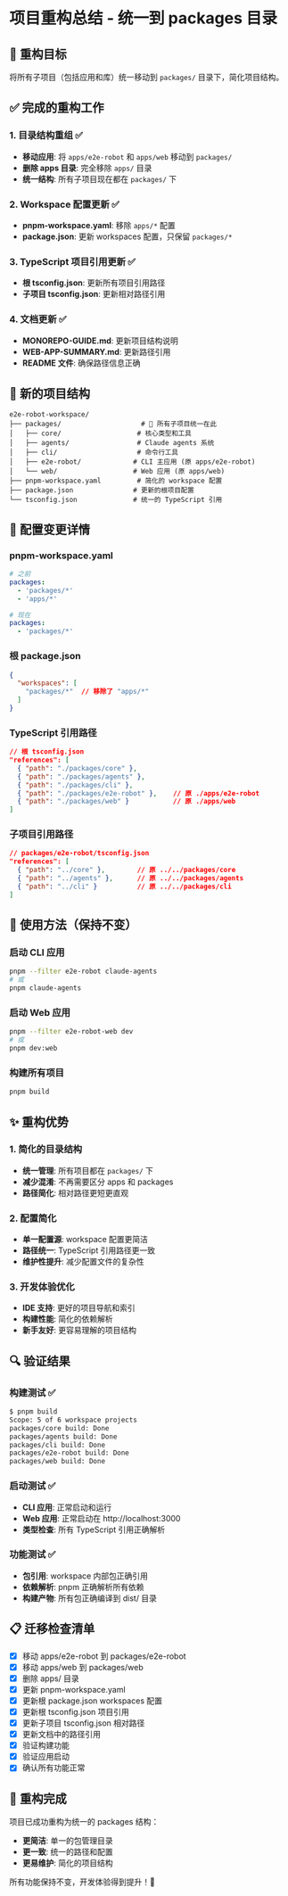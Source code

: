 # 项目重构总结 - 统一到 packages 目录

## 🎯 重构目标

将所有子项目（包括应用和库）统一移动到 `packages/` 目录下，简化项目结构。

## ✅ 完成的重构工作

### 1. 目录结构重组 ✅
- **移动应用**: 将 `apps/e2e-robot` 和 `apps/web` 移动到 `packages/`
- **删除 apps 目录**: 完全移除 `apps/` 目录
- **统一结构**: 所有子项目现在都在 `packages/` 下

### 2. Workspace 配置更新 ✅
- **pnpm-workspace.yaml**: 移除 `apps/*` 配置
- **package.json**: 更新 workspaces 配置，只保留 `packages/*`

### 3. TypeScript 项目引用更新 ✅
- **根 tsconfig.json**: 更新所有项目引用路径
- **子项目 tsconfig.json**: 更新相对路径引用

### 4. 文档更新 ✅
- **MONOREPO-GUIDE.md**: 更新项目结构说明
- **WEB-APP-SUMMARY.md**: 更新路径引用
- **README 文件**: 确保路径信息正确

## 📁 新的项目结构

```
e2e-robot-workspace/
├── packages/                    # 🎯 所有子项目统一在此
│   ├── core/                   # 核心类型和工具
│   ├── agents/                 # Claude agents 系统
│   ├── cli/                    # 命令行工具
│   ├── e2e-robot/             # CLI 主应用 (原 apps/e2e-robot)
│   └── web/                   # Web 应用 (原 apps/web)
├── pnpm-workspace.yaml         # 简化的 workspace 配置
├── package.json               # 更新的根项目配置
└── tsconfig.json              # 统一的 TypeScript 引用
```

## 🔧 配置变更详情

### pnpm-workspace.yaml
```yaml
# 之前
packages:
  - 'packages/*'
  - 'apps/*'

# 现在
packages:
  - 'packages/*'
```

### 根 package.json
```json
{
  "workspaces": [
    "packages/*"  // 移除了 "apps/*"
  ]
}
```

### TypeScript 引用路径
```json
// 根 tsconfig.json
"references": [
  { "path": "./packages/core" },
  { "path": "./packages/agents" },
  { "path": "./packages/cli" },
  { "path": "./packages/e2e-robot" },    // 原 ./apps/e2e-robot
  { "path": "./packages/web" }           // 原 ./apps/web
]
```

### 子项目引用路径
```json
// packages/e2e-robot/tsconfig.json
"references": [
  { "path": "../core" },        // 原 ../../packages/core
  { "path": "../agents" },      // 原 ../../packages/agents
  { "path": "../cli" }          // 原 ../../packages/cli
]
```

## 🚀 使用方法（保持不变）

### 启动 CLI 应用
```bash
pnpm --filter e2e-robot claude-agents
# 或
pnpm claude-agents
```

### 启动 Web 应用
```bash
pnpm --filter e2e-robot-web dev
# 或
pnpm dev:web
```

### 构建所有项目
```bash
pnpm build
```

## ✨ 重构优势

### 1. 简化的目录结构
- **统一管理**: 所有项目都在 `packages/` 下
- **减少混淆**: 不再需要区分 apps 和 packages
- **路径简化**: 相对路径更短更直观

### 2. 配置简化
- **单一配置源**: workspace 配置更简洁
- **路径统一**: TypeScript 引用路径更一致
- **维护性提升**: 减少配置文件的复杂性

### 3. 开发体验优化
- **IDE 支持**: 更好的项目导航和索引
- **构建性能**: 简化的依赖解析
- **新手友好**: 更容易理解的项目结构

## 🔍 验证结果

### 构建测试 ✅
```bash
$ pnpm build
Scope: 5 of 6 workspace projects
packages/core build: Done
packages/agents build: Done  
packages/cli build: Done
packages/e2e-robot build: Done
packages/web build: Done
```

### 启动测试 ✅
- **CLI 应用**: 正常启动和运行
- **Web 应用**: 正常启动在 http://localhost:3000
- **类型检查**: 所有 TypeScript 引用正确解析

### 功能测试 ✅
- **包引用**: workspace 内部包正确引用
- **依赖解析**: pnpm 正确解析所有依赖
- **构建产物**: 所有包正确编译到 dist/ 目录

## 📋 迁移检查清单

- [x] 移动 apps/e2e-robot 到 packages/e2e-robot
- [x] 移动 apps/web 到 packages/web  
- [x] 删除 apps/ 目录
- [x] 更新 pnpm-workspace.yaml
- [x] 更新根 package.json workspaces 配置
- [x] 更新根 tsconfig.json 项目引用
- [x] 更新子项目 tsconfig.json 相对路径
- [x] 更新文档中的路径引用
- [x] 验证构建功能
- [x] 验证应用启动
- [x] 确认所有功能正常

## 🎉 重构完成

项目已成功重构为统一的 packages 结构：

- **更简洁**: 单一的包管理目录
- **更一致**: 统一的路径和配置
- **更易维护**: 简化的项目结构

所有功能保持不变，开发体验得到提升！🚀